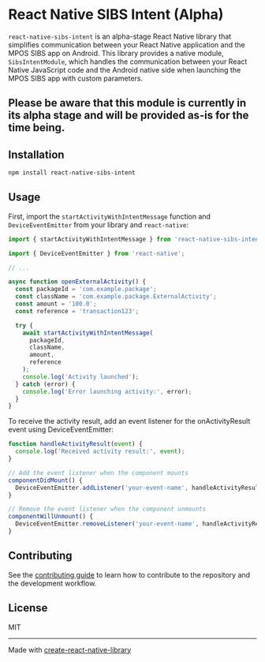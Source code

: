 # React Native SIBS Intent (Alpha)

`react-native-sibs-intent` is an alpha-stage React Native library that simplifies
communication between your React Native application and the MPOS SIBS app on Android.
This library provides a native module, `SibsIntentModule`, which handles the
communication between your React Native JavaScript code and the Android native side
when launching the MPOS SIBS app with custom parameters.

## Please be aware that this module is currently in its alpha stage and will be provided as-is for the time being.

## Installation

```sh
npm install react-native-sibs-intent
```

## Usage

First, import the `startActivityWithIntentMessage` function and `DeviceEventEmitter` from your library and `react-native`:

```js
import { startActivityWithIntentMessage } from 'react-native-sibs-intent';

import { DeviceEventEmitter } from 'react-native';

// ...

async function openExternalActivity() {
  const packageId = 'com.example.package';
  const className = 'com.example.package.ExternalActivity';
  const amount = '100.0';
  const reference = 'transaction123';

  try {
    await startActivityWithIntentMessage(
      packageId,
      className,
      amount,
      reference
    );
    console.log('Activity launched');
  } catch (error) {
    console.log('Error launching activity:', error);
  }
}
```

To receive the activity result, add an event listener for the onActivityResult event using DeviceEventEmitter:

```js
function handleActivityResult(event) {
  console.log('Received activity result:', event);
}

// Add the event listener when the component mounts
componentDidMount() {
  DeviceEventEmitter.addListener('your-event-name', handleActivityResult);
}

// Remove the event listener when the component unmounts
componentWillUnmount() {
  DeviceEventEmitter.removeListener('your-event-name', handleActivityResult);
}
```

## Contributing

See the [contributing guide](CONTRIBUTING.md) to learn how to contribute to the repository and the development workflow.

## License

MIT

---

Made with [create-react-native-library](https://github.com/callstack/react-native-builder-bob)
